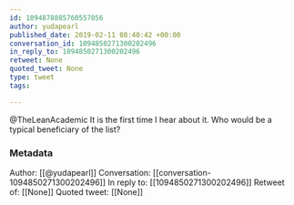 ```yaml
---
id: 1094878885760557056
author: yudapearl
published_date: 2019-02-11 08:40:42 +00:00
conversation_id: 1094850271300202496
in_reply_to: 1094850271300202496
retweet: None
quoted_tweet: None
type: tweet
tags:

---
```


@TheLeanAcademic It is the first time I hear about it. Who would be a typical beneficiary of the list?

### Metadata

Author: [[@yudapearl]]
Conversation: [[conversation-1094850271300202496]]
In reply to: [[1094850271300202496]]
Retweet of: [[None]]
Quoted tweet: [[None]]
